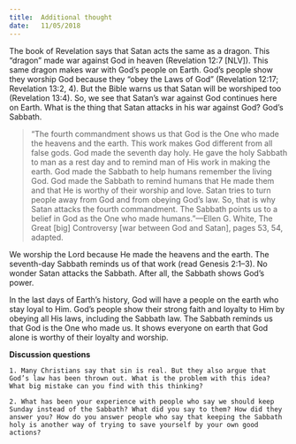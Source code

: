 ```yaml
---
title:  Additional thought
date:   11/05/2018
---
```


The book of Revelation says that Satan acts the same as a dragon. This “dragon” made war against God in heaven (Revelation 12:7 [NLV]). This same dragon makes war with God’s people on Earth. God’s people show they worship God because they “obey the Laws of God” (Revelation 12:17; Revelation 13:2, 4). But the Bible warns us that Satan will be worshiped too (Revelation 13:4). So, we see that Satan’s war against God continues here on Earth. What is the thing that Satan attacks in his war against God? God’s Sabbath.

> <p></p>
> “The fourth commandment shows us that God is the One who made the heavens and the earth. This work makes God different from all false gods. God made the seventh day holy. He gave the holy Sabbath to man as a rest day and to remind man of His work in making the earth. God made the Sabbath to help humans remember the living God. God made the Sabbath to remind humans that He made them and that He is worthy of their worship and love. Satan tries to turn people away from God and from obeying God’s law. So, that is why Satan attacks the fourth commandment. The Sabbath points us to a belief in God as the One who made humans.”—Ellen G. White, The Great [big] Controversy [war between God and Satan], pages 53, 54, adapted.

We worship the Lord because He made the heavens and the earth. The seventh-day Sabbath reminds us of that work (read Genesis 2:1–3). No wonder Satan attacks the Sabbath. After all, the Sabbath shows God’s power.

In the last days of Earth’s history, God will have a people on the earth who stay loyal to Him. God’s people show their strong faith and loyalty to Him by obeying all His laws, including the Sabbath law. The Sabbath reminds us that God is the One who made us. It shows everyone on earth that God alone is worthy of their loyalty and worship.  

**Discussion questions**

`1.	Many Christians say that sin is real. But they also argue that God’s law has been thrown out. What is the problem with this idea? What big mistake can you find with this thinking?`

`2.	What has been your experience with people who say we should keep Sunday instead of the Sabbath? What did you say to them? How did they answer you? How do you answer people who say that keeping the Sabbath holy is another way of trying to save yourself by your own good actions?`